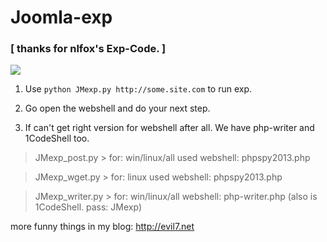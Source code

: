 # Joomla-exp

### [ thanks for nlfox's Exp-Code. ]

![](http://evil7.net/content/images/2015/12/QQ20151217-2-2x.png)

1. Use `python JMexp.py http://some.site.com` to run exp.

2. Go open the webshell and do your next step.

3. If can't get right version for webshell after all. We have php-writer and 1CodeShell too.

> JMexp_post.py > for: win/linux/all used webshell: phpspy2013.php

> JMexp_wget.py > for: linux used webshell: phpspy2013.php

> JMexp_writer.py > for: win/linux/all webshell: php-writer.php (also is 1CodeShell. pass: JMexp)

more funny things in my blog: http://evil7.net
